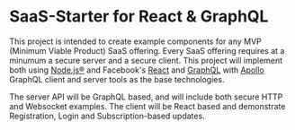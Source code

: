  # SaaS-Starter for React & GraphQL
This project is intended to create example components for any MVP (Minimum Viable Product) SaaS offering.
Every SaaS offering requires at a minumum a secure server and a secure client. This project will implement both using [Node.js®](https://nodejs.org/en/about/) and Facebook's [React](https://reactjs.org/) and [GraphQL](http://graphql.org/) with [Apollo](https://www.apollographql.com/) GraphQL client and server tools as the base technologies.

The server API will be GraphQL based, and will include both secure HTTP and Websocket examples. The client will be React based and demonstrate Registration, Login and Subscription-based updates.
